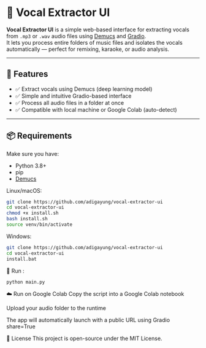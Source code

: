 # 🎤 Vocal Extractor UI

**Vocal Extractor UI** is a simple web-based interface for extracting vocals from `.mp3` or `.wav` audio files using [Demucs](https://github.com/facebookresearch/demucs) and [Gradio](https://www.gradio.app/).  
It lets you process entire folders of music files and isolates the vocals automatically — perfect for remixing, karaoke, or audio analysis.

---

## 🚀 Features

- ✅ Extract vocals using Demucs (deep learning model)
- ✅ Simple and intuitive Gradio-based interface
- ✅ Process all audio files in a folder at once
- ✅ Compatible with local machine or Google Colab (auto-detect)

---

## 📦 Requirements

Make sure you have:

- Python 3.8+
- pip
- [Demucs](https://github.com/facebookresearch/demucs)

Linux/macOS:

```bash
git clone https://github.com/adigayung/vocal-extractor-ui
cd vocal-extractor-ui
chmod +x install.sh
bash install.sh
source venv/bin/activate
```

Windows:
```bash
git clone https://github.com/adigayung/vocal-extractor-ui
cd vocal-extractor-ui
install.bat
```

🧪 Run :
```bash
python main.py
```

☁️ Run on Google Colab
Copy the script into a Google Colab notebook

Upload your audio folder to the runtime

The app will automatically launch with a public URL using Gradio share=True

📜 License
This project is open-source under the MIT License.
